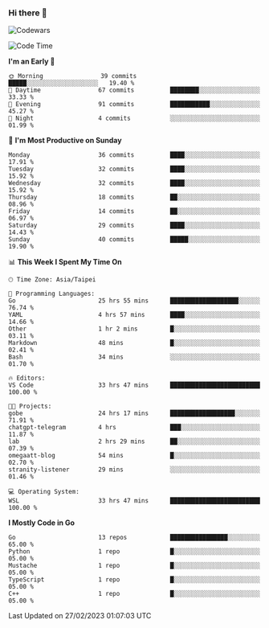### Hi there 👋

![Codewars](https://www.codewars.com/users/omegaatt36/badges/small)

<!--START_SECTION:waka-->
![Code Time](http://img.shields.io/badge/Code%20Time-893%20hrs%2023%20mins-blue)

**I'm an Early 🐤** 

```text
🌞 Morning                39 commits          █████░░░░░░░░░░░░░░░░░░░░   19.40 % 
🌆 Daytime                67 commits          ████████░░░░░░░░░░░░░░░░░   33.33 % 
🌃 Evening                91 commits          ███████████░░░░░░░░░░░░░░   45.27 % 
🌙 Night                  4 commits           ░░░░░░░░░░░░░░░░░░░░░░░░░   01.99 % 
```
📅 **I'm Most Productive on Sunday** 

```text
Monday                   36 commits          ████░░░░░░░░░░░░░░░░░░░░░   17.91 % 
Tuesday                  32 commits          ████░░░░░░░░░░░░░░░░░░░░░   15.92 % 
Wednesday                32 commits          ████░░░░░░░░░░░░░░░░░░░░░   15.92 % 
Thursday                 18 commits          ██░░░░░░░░░░░░░░░░░░░░░░░   08.96 % 
Friday                   14 commits          ██░░░░░░░░░░░░░░░░░░░░░░░   06.97 % 
Saturday                 29 commits          ████░░░░░░░░░░░░░░░░░░░░░   14.43 % 
Sunday                   40 commits          █████░░░░░░░░░░░░░░░░░░░░   19.90 % 
```


📊 **This Week I Spent My Time On** 

```text
🕑︎ Time Zone: Asia/Taipei

💬 Programming Languages: 
Go                       25 hrs 55 mins      ███████████████████░░░░░░   76.74 % 
YAML                     4 hrs 57 mins       ████░░░░░░░░░░░░░░░░░░░░░   14.66 % 
Other                    1 hr 2 mins         █░░░░░░░░░░░░░░░░░░░░░░░░   03.11 % 
Markdown                 48 mins             █░░░░░░░░░░░░░░░░░░░░░░░░   02.41 % 
Bash                     34 mins             ░░░░░░░░░░░░░░░░░░░░░░░░░   01.70 % 

🔥 Editors: 
VS Code                  33 hrs 47 mins      █████████████████████████   100.00 % 

🐱‍💻 Projects: 
gobe                     24 hrs 17 mins      ██████████████████░░░░░░░   71.91 % 
chatgpt-telegram         4 hrs               ███░░░░░░░░░░░░░░░░░░░░░░   11.87 % 
lab                      2 hrs 29 mins       ██░░░░░░░░░░░░░░░░░░░░░░░   07.39 % 
omegaatt-blog            54 mins             █░░░░░░░░░░░░░░░░░░░░░░░░   02.70 % 
stranity-listener        29 mins             ░░░░░░░░░░░░░░░░░░░░░░░░░   01.46 % 

💻 Operating System: 
WSL                      33 hrs 47 mins      █████████████████████████   100.00 % 
```

**I Mostly Code in Go** 

```text
Go                       13 repos            ████████████████░░░░░░░░░   65.00 % 
Python                   1 repo              █░░░░░░░░░░░░░░░░░░░░░░░░   05.00 % 
Mustache                 1 repo              █░░░░░░░░░░░░░░░░░░░░░░░░   05.00 % 
TypeScript               1 repo              █░░░░░░░░░░░░░░░░░░░░░░░░   05.00 % 
C++                      1 repo              █░░░░░░░░░░░░░░░░░░░░░░░░   05.00 % 
```




 Last Updated on 27/02/2023 01:07:03 UTC
<!--END_SECTION:waka-->

<!--
**omegaatt36/omegaatt36** is a ✨ _special_ ✨ repository because its `README.md` (this file) appears on your GitHub profile.

Here are some ideas to get you started:

- 🔭 I’m currently working on ...
- 🌱 I’m currently learning ...
- 👯 I’m looking to collaborate on ...
- 🤔 I’m looking for help with ...
- 💬 Ask me about ...
- 📫 How to reach me: ...
- 😄 Pronouns: ...
- ⚡ Fun fact: ...
-->
